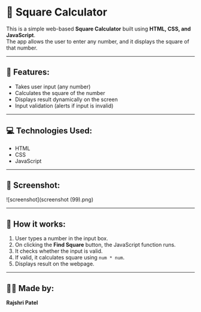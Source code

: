 # 🔢 Square Calculator

This is a simple web-based **Square Calculator** built using **HTML, CSS, and JavaScript**.  
The app allows the user to enter any number, and it displays the square of that number.

---

## 🌟 Features:
- Takes user input (any number)
- Calculates the square of the number
- Displays result dynamically on the screen
- Input validation (alerts if input is invalid)

---

## 💻 Technologies Used:
- HTML
- CSS
- JavaScript

---

## 📸 Screenshot:

![screenshot](screenshot (99).png)  


---


## 🧠 How it works:

1. User types a number in the input box.
2. On clicking the **Find Square** button, the JavaScript function runs.
3. It checks whether the input is valid.
4. If valid, it calculates square using `num * num`.
5. Displays result on the webpage.

---

## 👩‍💻 Made by:
**Rajshri Patel**

